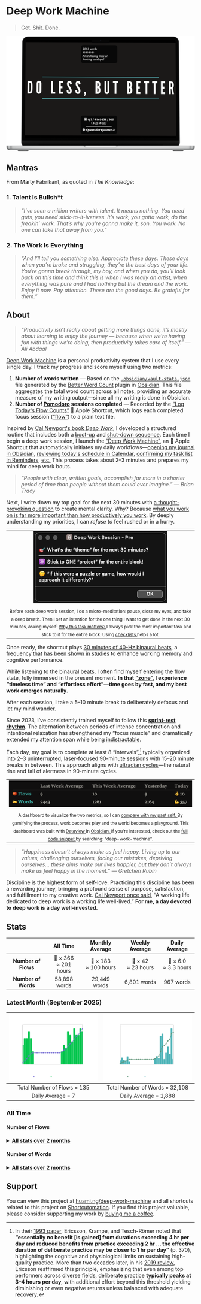 # Deep Work Machine

> Get. Shit. Done.

<p align="center">
<a href="assets/mockup.png">
<kbd>
<img src="assets/mockup.png" width="" title=""/>
</kbd>
</a>
</p>

## Mantras

From Marty Fabrikant, as quoted in _The Knowledge_:

### 1. Talent Is Bullsh*t

> _“I’ve seen a million writers with talent. It means nothing. You need guts, you need stick-to-it-iveness. It’s work, you gotta work, do the freakin’ work. That’s why you’re gonna make it, son. You work. No one can take that away from you.”_

### 2. The Work Is Everything

> _“And I’ll tell you something else. Appreciate these days. These days when you’re broke and struggling, they’re the best days of your life. You’re gonna break through, my boy, and when you do, you’ll look back on this time and think this is when I was really an artist, when everything was pure and I had nothing but the dream and the work. Enjoy it now. Pay attention. These are the good days. Be grateful for them.”_

## About

> _“Productivity isn’t really about getting more things done, it’s mostly about learning to enjoy the journey — because when we’re having fun with things we’re doing, then productivity takes care of itself.” — Ali Abdaal_

[Deep Work Machine](https://huami.ng/deep-work-machine) is a personal productivity system that I use every single day. I track my progress and score myself using two metrics:

1. **Number of words written** — Based on the [`.obsidian/vault-stats.json`](https://github.com/huaminghuangtw/Second-Brain/blob/main/.obsidian/vault-stats.json) file generated by the [Better Word Count](https://github.com/lukeleppan/better-word-count) plugin in [Obsidian](https://obsidian.md/). This file aggregates the total word count across all notes, providing an accurate measure of my writing output—since all my writing is done in Obsidian.
2. **Number of [Pomodoro](https://en.wikipedia.org/wiki/Pomodoro_Technique) sessions completed** — Recorded by the [“Log Today's Flow Counts”](https://shortcutomation.com/gallery/getting-things-done/log-todays-flow-counts/)  Apple Shortcut, which logs each completed focus session ([“flow”](https://www.amazon.com/Flow-Psychology-Experience-Perennial-Classics/dp/0061339202)) to a plain text file.

Inspired by [Cal Newport's book _Deep Work_](https://calnewport.com/deep-work-rules-for-focused-success-in-a-distracted-world/), I developed a structured routine that includes both a [boot-up](https://shortcutomation.com/gallery/getting-things-done/boot-up-sequence/) and [shut-down sequence](https://shortcutomation.com/gallery/getting-things-done/shut-down-sequence/). Each time I begin a deep work session, I launch the [“Deep Work Machine”](https://shortcutomation.com/gallery/getting-things-done/deep-work-machine/), an  Apple Shortcut that automatically initiates my daily workflows—[opening my journal in Obsidian](https://shortcutomation.com/gallery/journaling/view-journal/), [reviewing today's schedule in Calendar](https://shortcutomation.com/gallery/getting-things-done/plan-my-day/), [confirming my task list in Reminders](https://shortcutomation.com/gallery/getting-things-done/view-todays-tasks/), [etc.](https://shortcutomation.com/gallery/getting-things-done/deep-work-session/) This process takes about 2–3 minutes and prepares my mind for deep work bouts.

> _“People with clear, written goals, accomplish far more in a shorter period of time than people without them could ever imagine.” — Brian Tracy_

Next, I write down my top goal for the next 30 minutes with [a thought-provoking question](https://huami.ng/lists/journal-prompt/#on-productivity) to create mental clarity. Why? Because [what you work on is far more important than how productively you work](https://huami.ng/notes/what-you-work-on-is-far-more-important-than-how-productively-you-work/). By deeply understanding my priorities, I can _refuse to_ feel rushed or in a hurry.

<table align="center">
  <tr>
	<td align="center">
	  <a href="assets/alert.png">
		<kbd>
		  <img src="assets/alert.png" width="" title=""/>
		</kbd>
	  </a>
	</td>
  </tr>
  <tr>
	<td align="center">
	  <sub>
		Before each deep work session, I do a micro-meditation: pause, close my eyes, and take a deep breath. Then I set an intention for the one thing I want to get done in the next 30 minutes, asking myself:
		<a href="https://simonsinek.com/books/start-with-why/">
		Why this task matters?
		</a>
		I always pick the most important task and stick to it for the entire block.
		Using
		<a href="https://github.com/huaminghuangtw/Evergreen-Lists?tab=readme-ov-file#how-i-built-this-project">
		checklists
		</a>
		helps a lot.
	  </sub>
	</td>
  </tr>
</table>

Once ready, the shortcut plays [30 minutes of 40-Hz binaural beats](https://youtu.be/1_G60OdEzXs), a frequency that [has been shown in studies](https://youtu.be/CQlTmOFM4Qs?t=1h11m34s) to enhance working memory and cognitive performance.

While listening to the binaural beats, I often find myself entering the flow state, fully immersed in the present moment. **In that [“zone”](https://sketchplanations.com/one-buttock-playing), I experience “timeless time” and “effortless effort”—time goes by fast, and my best work emerges naturally.**

After each session, I take a 5–10 minute break to deliberately defocus and let my mind wander.

Since 2023, I’ve consistently trained myself to follow this **[sprint-rest rhythm](https://huami.ng/notes/work-in-sprints-work-with-your-biology/)**. The alternation between periods of intense concentration and intentional relaxation has strengthened my “focus muscle” and dramatically extended my attention span while being [indistractable](https://www.nirandfar.com/indistractable/).

Each day, my goal is to complete at least 8 “intervals”,[^1] typically organized into 2–3 uninterrupted, laser-focused 90-minute sessions with 15–20 minute breaks in between. This approach aligns with [ultradian cycles](https://youtu.be/yb5zpo5WDG4?t=1575)—the natural rise and fall of alertness in 90-minute cycles.

<table align="center">
  <tr>
	<td align="center">
	  <a href="assets/dashboard.png">
		<kbd>
		  <img src="assets/dashboard.png" width="" title=""/>
		</kbd>
	  </a>
	</td>
  </tr>
  <tr>
	<td align="center">
	  <sub>
		A dashboard to visualize the two metrics, so I can
		<a href="https://huami.ng/notes/comparison-is-the-thief-of-joy">
		compare with my past self.
		</a>
		By gamifying the process, work becomes play and the world becomes a playground.
		This dashboard was built with
		<a href="https://github.com/blacksmithgu/obsidian-dataview">
		Dataview
		</a>
		in
		<a href="https://obsidian.md">
		Obsidian.
		</a>
		If you're interested, check out the
		<a href="https://github.com/huaminghuangtw/Second-Brain/blob/main/Homepage.md">
		full code snippet
		</a>
		by searching: “deep-work-machine”.
	  </sub>
	</td>
  </tr>
</table>

> _“Happiness doesn’t always make us feel happy. Living up to our values, challenging ourselves, facing our mistakes, depriving ourselves… these aims make our lives happier, but they don’t always make us feel happy in the moment.” — Gretchen Rubin_

Discipline is the highest form of self-love. Practicing this discipline has been a rewarding journey, bringing a profound sense of purpose, satisfaction, and fulfillment to my creative work. [Cal Newport once said](https://calnewport.com/knowledge-workers-are-bad-at-working-and-heres-what-to-do-about-it/), “A working life dedicated to deep work is a working life well-lived.” **For me, a day devoted to deep work is a day well-invested.**

## Stats

<!-- STATS-START -->
<div align="center">

|         | All Time | Monthly Average | Weekly Average | Daily Average |
| :-: | :-: | :-: | :-: | :-: |
| **Number of Flows** | 🍅 × 366<br>≈ 201 hours | 🍅 × 183<br>≈ 100 hours | 🍅 × 42<br>≈ 23 hours | 🍅 × 6.0<br>≈ 3.3 hours |
| **Number of Words** | 58,898 words | 29,449 words | 6,801 words | 967 words |

</div>
<!-- STATS-END -->

<!-- LASTMONTH-START -->
### Latest Month (September 2025)

<div align="center">

| ![Flows Chart](Number%20of%20Flows/2025/09-September/number-of-flows_2025-09.png) | ![Words Chart](Number%20of%20Words/2025/09-September/number-of-words_2025-09.png) |
| :-: | :-: |
| Total Number of Flows = 135 | Total Number of Words = 32,108 |
| Daily Average = 7 | Daily Average = 1,888 |

</div>
<!-- LASTMONTH-END -->

### All Time

#### Number of Flows

<!-- INDEX-FLOWS-START -->
<details>

<summary>
   <strong>
	  <a href="Number%20of%20Flows">All stats over 2 months</a>
   </strong>
</summary>

* <details>
	<summary>
	  <strong>
		<a href="Number%20of%20Flows/2025">2025</a>
	  </strong>
	</summary>

	* <details>
	   <summary>
	   <a href="Number%20of%20Flows/2025/09-September">09-September</a>
	   </summary>
	   <a href="Number%20of%20Flows/2025/09-September/number-of-flows_2025-09.png">
	   <kbd>
	   <img src="Number%20of%20Flows/2025/09-September/number-of-flows_2025-09.png" width="400" title="🖱️ Click me to view an interactive chart!"/>
	   </kbd>
	   </a>
	   </details>

	* <details>
	   <summary>
	   <a href="Number%20of%20Flows/2025/08-August">08-August</a>
	   </summary>
	   <a href="Number%20of%20Flows/2025/08-August/number-of-flows_2025-08.png">
	   <kbd>
	   <img src="Number%20of%20Flows/2025/08-August/number-of-flows_2025-08.png" width="400" title="🖱️ Click me to view an interactive chart!"/>
	   </kbd>
	   </a>
	   </details>
  </details>
</details>
<!-- INDEX-FLOWS-END -->

#### Number of Words

<!-- INDEX-WORDS-START -->
<details>

<summary>
   <strong>
	  <a href="Number%20of%20Words">All stats over 2 months</a>
   </strong>
</summary>

* <details>
	<summary>
	  <strong>
		<a href="Number%20of%20Words/2025">2025</a>
	  </strong>
	</summary>

	* <details>
	   <summary>
	   <a href="Number%20of%20Words/2025/09-September">09-September</a>
	   </summary>
	   <a href="Number%20of%20Words/2025/09-September/number-of-words_2025-09.png">
	   <kbd>
	   <img src="Number%20of%20Words/2025/09-September/number-of-words_2025-09.png" width="400" title="🖱️ Click me to view an interactive chart!"/>
	   </kbd>
	   </a>
	   </details>

	* <details>
	   <summary>
	   <a href="Number%20of%20Words/2025/08-August">08-August</a>
	   </summary>
	   <a href="Number%20of%20Words/2025/08-August/number-of-words_2025-08.png">
	   <kbd>
	   <img src="Number%20of%20Words/2025/08-August/number-of-words_2025-08.png" width="400" title="🖱️ Click me to view an interactive chart!"/>
	   </kbd>
	   </a>
	   </details>
  </details>
</details>
<!-- INDEX-WORDS-END -->

## Support

You can view this project at [huami.ng/deep-work-machine](https://huami.ng/deep-work-machine) and all shortcuts related to this project on [Shortcutomation](https://shortcutomation.com/gallery/deep-work-machine). If you find this project valuable, please consider supporting my work by [buying me a coffee](https://buymeacoffee.com/huaming.huang).

[^1]: In their [1993 paper](https://psycnet.apa.org/record/1993-40718-001), Ericsson, Krampe, and Tesch-Römer noted that **“essentially no benefit [is gained] from durations exceeding 4 hr per day and reduced benefits from practice exceeding 2 hr … the effective duration of deliberate practice may be closer to 1 hr per day”** (p. 370), highlighting the cognitive and physiological limits on sustaining high-quality practice. More than two decades later, in his [2019 review](https://www.frontiersin.org/journals/psychology/articles/10.3389/fpsyg.2019.02396/full), Ericsson reaffirmed this principle, emphasizing that even among top performers across diverse fields, deliberate practice **typically peaks at 3–4 hours per day**, with additional effort beyond this threshold yielding diminishing or even negative returns unless balanced with adequate recovery.
